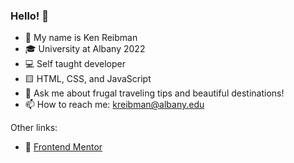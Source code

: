 ### Hello! 👋

- 📛 My name is Ken Reibman
- 🎓 University at Albany 2022
- 💻 Self taught developer
- 🟨 HTML, CSS, and JavaScript
- 💬 Ask me about frugal traveling tips and beautiful destinations!
- 📫 How to reach me: kreibman@albany.edu

Other links: 
- 💪 [Frontend Mentor](https://www.frontendmentor.io/profile/lmaoken)

<!--
**lmaoken/lmaoken** is a ✨ _special_ ✨ repository because its `README.md` (this file) appears on your GitHub profile.

Here are some ideas to get you started:

- 🔭 I’m currently working on ...
- 🌱 I’m currently learning ...
- 👯 I’m looking to collaborate on ...
- 🤔 I’m looking for help with ...
- 💬 Ask me about ...
- 📫 How to reach me: ...
- 😄 Pronouns: ...
- ⚡ Fun fact: ...
-->

